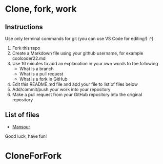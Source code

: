 # Clone, fork, work

## Instructions

Use only terminal commands for git (you can use VS Code for editing!) :^)

1. Fork this repo
2. Create a Markdown file using your github username, for example coolcoder22.md
3. Use 10 minutes to add an explanation in your own words to the following
    - What is a branch
    - What is a pull request
    - What is a fork in GitHub
4. Edit this README.md file and add your file to list of files below
5. Add/commit/push your work into your repository 
6. Make a pull request from your GitHub repository into the original repository

## List of files

- [Mansour](./mansour.md)

Good luck, have fun!
# CloneForFork
